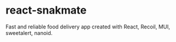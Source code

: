 # react-snakmate
Fast and reliable food delivery app created with React, Recoil, MUI, sweetalert, nanoid.
